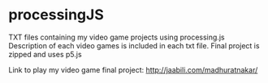 # processingJS

TXT files containing my video game projects using processing.js
Description of each video games is included in each txt file. 
Final project is zipped and uses p5.js

Link to play my video game final project:
http://jaabili.com/madhuratnakar/
